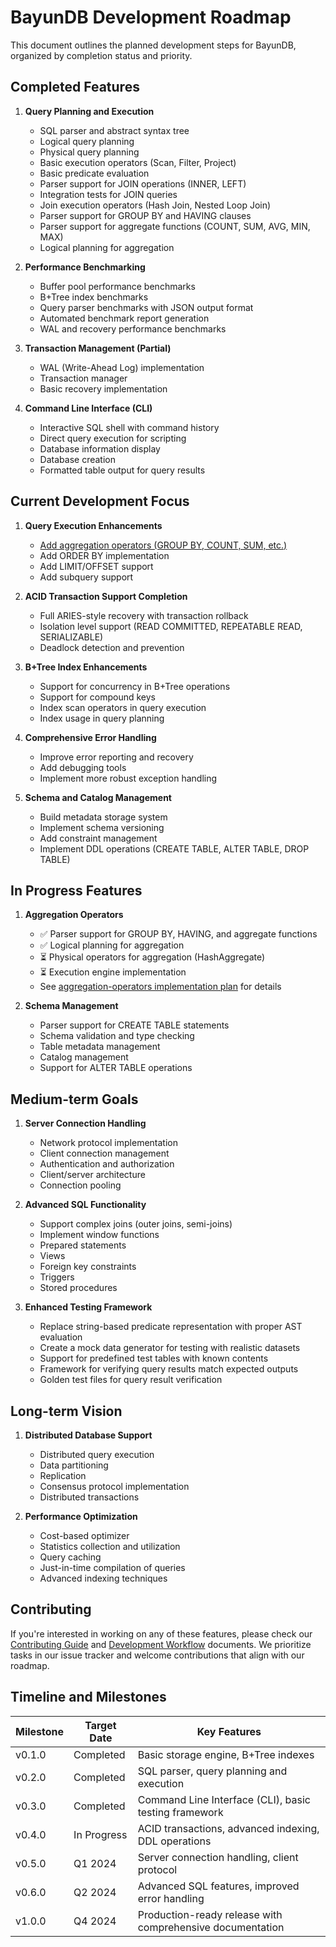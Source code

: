 # BayunDB Development Roadmap

This document outlines the planned development steps for BayunDB, organized by completion status and priority.

## Completed Features

1. **Query Planning and Execution**
   - SQL parser and abstract syntax tree
   - Logical query planning
   - Physical query planning
   - Basic execution operators (Scan, Filter, Project)
   - Basic predicate evaluation
   - Parser support for JOIN operations (INNER, LEFT)
   - Integration tests for JOIN queries
   - Join execution operators (Hash Join, Nested Loop Join)
   - Parser support for GROUP BY and HAVING clauses
   - Parser support for aggregate functions (COUNT, SUM, AVG, MIN, MAX)
   - Logical planning for aggregation

2. **Performance Benchmarking**
   - Buffer pool performance benchmarks
   - B+Tree index benchmarks
   - Query parser benchmarks with JSON output format
   - Automated benchmark report generation
   - WAL and recovery performance benchmarks

3. **Transaction Management (Partial)**
   - WAL (Write-Ahead Log) implementation
   - Transaction manager
   - Basic recovery implementation

4. **Command Line Interface (CLI)**
   - Interactive SQL shell with command history
   - Direct query execution for scripting
   - Database information display
   - Database creation
   - Formatted table output for query results

## Current Development Focus

1. **Query Execution Enhancements**
   - [Add aggregation operators (GROUP BY, COUNT, SUM, etc.)](implementation-plans/aggregation-operators.md)
   - Add ORDER BY implementation
   - Add LIMIT/OFFSET support
   - Add subquery support

2. **ACID Transaction Support Completion**
   - Full ARIES-style recovery with transaction rollback
   - Isolation level support (READ COMMITTED, REPEATABLE READ, SERIALIZABLE)
   - Deadlock detection and prevention

3. **B+Tree Index Enhancements**
   - Support for concurrency in B+Tree operations
   - Support for compound keys
   - Index scan operators in query execution
   - Index usage in query planning

4. **Comprehensive Error Handling**
   - Improve error reporting and recovery
   - Add debugging tools
   - Implement more robust exception handling

5. **Schema and Catalog Management**
   - Build metadata storage system
   - Implement schema versioning
   - Add constraint management
   - Implement DDL operations (CREATE TABLE, ALTER TABLE, DROP TABLE)

## In Progress Features

1. **Aggregation Operators**
   - ✅ Parser support for GROUP BY, HAVING, and aggregate functions
   - ✅ Logical planning for aggregation
   - ⏳ Physical operators for aggregation (HashAggregate)
   - ⏳ Execution engine implementation
   - See [aggregation-operators implementation plan](implementation-plans/aggregation-operators.md) for details

2. **Schema Management**
   - Parser support for CREATE TABLE statements
   - Schema validation and type checking
   - Table metadata management
   - Catalog management
   - Support for ALTER TABLE operations

## Medium-term Goals

1. **Server Connection Handling**
   - Network protocol implementation
   - Client connection management
   - Authentication and authorization
   - Client/server architecture
   - Connection pooling

2. **Advanced SQL Functionality**
   - Support complex joins (outer joins, semi-joins)
   - Implement window functions
   - Prepared statements
   - Views
   - Foreign key constraints
   - Triggers
   - Stored procedures

3. **Enhanced Testing Framework**
   - Replace string-based predicate representation with proper AST evaluation
   - Create a mock data generator for testing with realistic datasets
   - Support for predefined test tables with known contents
   - Framework for verifying query results match expected outputs
   - Golden test files for query result verification

## Long-term Vision

1. **Distributed Database Support**
   - Distributed query execution
   - Data partitioning
   - Replication
   - Consensus protocol implementation
   - Distributed transactions

2. **Performance Optimization**
   - Cost-based optimizer
   - Statistics collection and utilization
   - Query caching
   - Just-in-time compilation of queries
   - Advanced indexing techniques

## Contributing

If you're interested in working on any of these features, please check our [Contributing Guide](../contributing/contributing.md) and [Development Workflow](../development/workflow.md) documents. We prioritize tasks in our issue tracker and welcome contributions that align with our roadmap.

## Timeline and Milestones

| Milestone | Target Date | Key Features |
|-----------|-------------|--------------|
| v0.1.0    | Completed   | Basic storage engine, B+Tree indexes |
| v0.2.0    | Completed   | SQL parser, query planning and execution |
| v0.3.0    | Completed   | Command Line Interface (CLI), basic testing framework |
| v0.4.0    | In Progress | ACID transactions, advanced indexing, DDL operations |
| v0.5.0    | Q1 2024     | Server connection handling, client protocol |
| v0.6.0    | Q2 2024     | Advanced SQL features, improved error handling |
| v1.0.0    | Q4 2024     | Production-ready release with comprehensive documentation | 